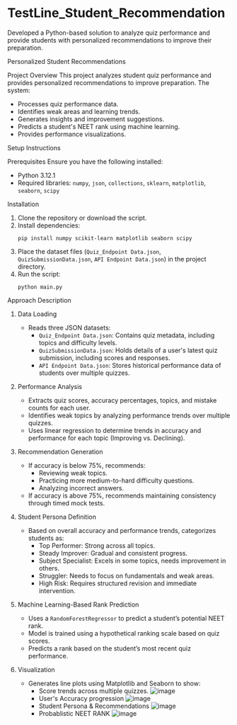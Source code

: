 # TestLine_Student_Recommendation
Developed a Python-based solution to analyze quiz performance and provide students with personalized recommendations to improve their preparation.

Personalized Student Recommendations

Project Overview
This project analyzes student quiz performance and provides personalized recommendations to improve preparation. The system:
- Processes quiz performance data.
- Identifies weak areas and learning trends.
- Generates insights and improvement suggestions.
- Predicts a student's NEET rank using machine learning.
- Provides performance visualizations.

Setup Instructions

Prerequisites
Ensure you have the following installed:
- Python 3.12.1
- Required libraries: `numpy`, `json`, `collections`, `sklearn`, `matplotlib`, `seaborn`, `scipy`

Installation
1. Clone the repository or download the script.
2. Install dependencies:
   ```
   pip install numpy scikit-learn matplotlib seaborn scipy
   ```
3. Place the dataset files (`Quiz_Endpoint Data.json`, `QuizSubmissionData.json`, `API Endpoint Data.json`) in the project directory.
4. Run the script:
   ```
   python main.py
   ```

Approach Description

1. Data Loading
   - Reads three JSON datasets:
     - `Quiz_Endpoint Data.json`: Contains quiz metadata, including topics and difficulty levels.
     - `QuizSubmissionData.json`: Holds details of a user's latest quiz submission, including scores and responses.
     - `API Endpoint Data.json`: Stores historical performance data of students over multiple quizzes.

2. Performance Analysis
   - Extracts quiz scores, accuracy percentages, topics, and mistake counts for each user.
   - Identifies weak topics by analyzing performance trends over multiple quizzes.
   - Uses linear regression to determine trends in accuracy and performance for each topic (Improving vs. Declining).

3. Recommendation Generation
   - If accuracy is below 75%, recommends:
     - Reviewing weak topics.
     - Practicing more medium-to-hard difficulty questions.
     - Analyzing incorrect answers.
   - If accuracy is above 75%, recommends maintaining consistency through timed mock tests.

4. Student Persona Definition
   - Based on overall accuracy and performance trends, categorizes students as:
     - Top Performer: Strong across all topics.
     - Steady Improver: Gradual and consistent progress.
     - Subject Specialist: Excels in some topics, needs improvement in others.
     - Struggler: Needs to focus on fundamentals and weak areas.
     - High Risk: Requires structured revision and immediate intervention.

5. Machine Learning-Based Rank Prediction
   - Uses a `RandomForestRegressor` to predict a student’s potential NEET rank.
   - Model is trained using a hypothetical ranking scale based on quiz scores.
   - Predicts a rank based on the student’s most recent quiz performance.

6. Visualization
   - Generates line plots using Matplotlib and Seaborn to show:
     - Score trends across multiple quizzes.
    ![image](https://github.com/user-attachments/assets/79ea6388-2ad2-45ff-9054-26923b04eba1)
     - User's Accuracy progression
     ![image](https://github.com/user-attachments/assets/c57a3029-9f17-46de-889f-ef7c62a55c0e)
     - Student Persona & Recommendations
     ![image](https://github.com/user-attachments/assets/da289b2c-d14e-4b6b-a090-3ee9756877e6)
     - Probablistic NEET RANK
     ![image](https://github.com/user-attachments/assets/57fa973e-1496-4370-94be-79ad65e5383e)
 
